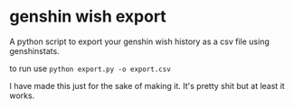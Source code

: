 # genshin wish export
A python script to export your genshin wish history as a csv file using genshinstats.

to run use `python export.py -o export.csv`

I have made this just for the sake of making it. It's pretty shit but at least it works.